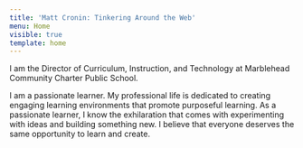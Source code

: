 ```yaml
---
title: 'Matt Cronin: Tinkering Around the Web'
menu: Home
visible: true
template: home
---
```


I am the Director of Curriculum, Instruction, and Technology at Marblehead Community Charter Public School. 

I am a passionate learner. My professional life is dedicated to creating engaging learning environments that promote purposeful learning. As a passionate learner, I know the exhilaration that comes with experimenting with ideas and building something new. I believe that everyone deserves the same opportunity to learn and create.
